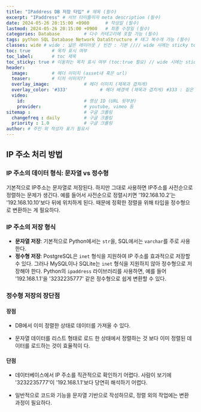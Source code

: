```yaml
---
title: "IPaddress DB 저장 타입" # 제목 (필수)
excerpt: "IPaddress" # 서브 타이틀이자 meta description (필수)
date: 2024-05-26 20:15:00 +0900      # 작성일 (필수)
lastmod: 2024-05-26 20:15:00 +0900   # 최종 수정일 (필수)
categories: Database         # 다수 카테고리에 포함 가능 (필수)
tags: python SQL Database Network DataStructure # 태그 복수개 가능 (필수)
classes: wide # wide : 넓은 레이아웃 / 빈칸 : 기본 //// wide 시에는 sticky toc 불가
toc: true        # 목차 표시 여부
toc_label:       # toc 제목
toc_sticky: true # 이동하는 목차 표시 여부 (toc:true 필요) // wide 시에는 sticky toc 불가
header: 
  image:         # 헤더 이미지 (asset내 혹은 url)
  teaser:        # 티저 이미지??
  overlay_image:             # 헤더 이미지 (제목과 겹치게)
  overlay_color: '#333'            # 헤더 배경색 (제목과 겹치게) #333 : 짙은 회색 (필수)
  video:
    id:                      # 영상 ID (URL 뒷부분)
    provider:                # youtube, vimeo 등
sitemap :                    # 구글 크롤링
  changefreq : daily         # 구글 크롤링
  priority : 1.0             # 구글 크롤링
author: # 주인 외 작성자 표기 필요시
---
```



## IP 주소 처리 방법

### IP 주소의 데이터 형식: 문자열 vs 정수형

기본적으로 IP주소는 문자열로 저장된다.
하지만 그대로 사용하면 IP주소를 사전순으로 정렬하는 문제가 생긴다.
예를 들어서 사전순으로 정렬시키면 '192.168.10.2'는 '192.168.10.10'보다 뒤에 위치하게 된다.
때문에 정확한 정렬을 위해 타입을 정수형으로 변환하는 게 필요하다.

### IP 주소의 저장 형식

- **문자열 저장**: 기본적으로 Python에서는 `str`을, SQL에서는 `varchar`를 주로 사용한다.
- **정수형 저장**: PostgreSQL은 `inet` 형식을 지원하여 IP 주소를 효과적으로 저장할 수 있다. 그러나 MySQL이나 SQLite는 `inet` 형식을 지원하지 않아 정수형으로 저장해야 한다. Python의 `ipaddress` 라이브러리를 사용하면, 예를 들어 '192.168.1.1'을 '3232235777' 같은 정수형으로 쉽게 변환할 수 있다.

### 정수형 저장의 장단점

#### 장점

- DB에서 이미 정렬한 상태로 데이터를 가져올 수 있다.

- 문자열 데이터를 리스트 형태로 로드 한 상태에서 정렬하는 것 보다 이미 정렬된 데이터를 로드하는 것이 효율적이
다.

#### 단점

- 데이터베이스에서 IP 주소를 직관적으로 확인하기 어렵다. 사람이 보기에 '3232235777'이 '192.168.1.1'보다 당연히 해석하기 어렵다.

- 일반적으로 코드와 기능을 문자열 기반으로 작성하므로, 정렬 외의 작업에는 변환 과정이 필요하다.





